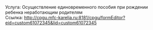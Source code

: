 Услуга: Осуществление единовременного пособия при рождении ребенка неработающим родителям
<br>
Ссылка: http://cpgu.mfc-karelia.ru:8181/cpgu/formEditor?eid=custom61072345&lid=custom61072345